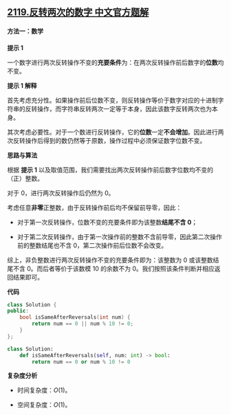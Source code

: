 ## [2119.反转两次的数字 中文官方题解](https://leetcode.cn/problems/a-number-after-a-double-reversal/solutions/100000/fan-zhuan-liang-ci-de-shu-zi-by-leetcode-w9j4)
#### 方法一：数学

**提示 $1$**

一个数字进行两次反转操作不变的**充要条件**为：在两次反转操作前后数字的**位数**均不变。

**提示 $1$ 解释**

首先考虑充分性。如果操作前后位数不变，则反转操作等价于数字对应的十进制字符串的反转操作，而字符串反转两次一定等于本身，因此该数字反转两次也为本身。

其次考虑必要性。对于一个数进行反转操作，它的**位数**一定**不会增加**。因此进行两次反转操作后得到的数仍然等于原数，操作过程中必须保证数字位数不变。

**思路与算法**

根据 **提示 $1$** 以及取值范围，我们需要找出两次反转操作前后数字位数均不变的（正）整数。

对于 $0$，进行两次反转操作后仍然为 $0$。

考虑任意**非零**正整数，由于反转操作前后均不保留前导零，因此：

- 对于第一次反转操作，位数不变的充要条件即为该整数**结尾不含 $0$**；

- 对于第二次反转操作，由于第一次操作前的整数不含前导零，因此第二次操作前的整数结尾也不含 $0$，第二次操作前后位数不会改变。

综上，非负整数进行两次反转操作不变的充要条件即为：该整数为 $0$ 或该整数结尾不含 $0$。而后者等价于该数模 $10$ 的余数不为 $0$。我们按照该条件判断并相应返回结果即可。


**代码**

```C++ [sol1-C++]
class Solution {
public:
    bool isSameAfterReversals(int num) {
        return num == 0 || num % 10 != 0;
    }
};
```


```Python [sol1-Python3]
class Solution:
    def isSameAfterReversals(self, num: int) -> bool:
        return num == 0 or num % 10 != 0
```


**复杂度分析**

- 时间复杂度：$O(1)$。

- 空间复杂度：$O(1)$。